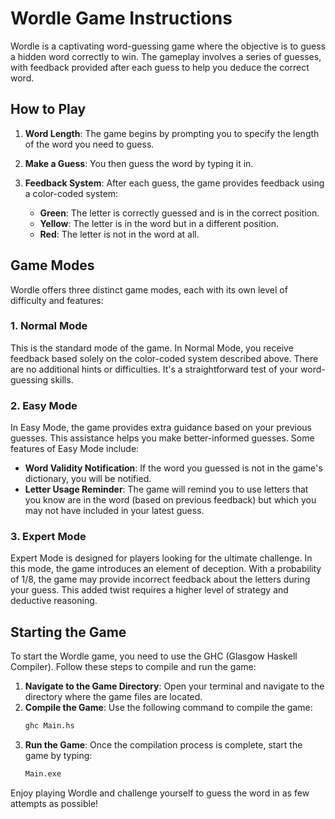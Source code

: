 
# Wordle Game Instructions

Wordle is a captivating word-guessing game where the objective is to guess a hidden word correctly to win. The gameplay involves a series of guesses, with feedback provided after each guess to help you deduce the correct word.

## How to Play

1. **Word Length**: The game begins by prompting you to specify the length of the word you need to guess.
2. **Make a Guess**: You then guess the word by typing it in.
3. **Feedback System**: After each guess, the game provides feedback using a color-coded system:

   - **Green**: The letter is correctly guessed and is in the correct position.
   - **Yellow**: The letter is in the word but in a different position.
   - **Red**: The letter is not in the word at all.

## Game Modes

Wordle offers three distinct game modes, each with its own level of difficulty and features:

### 1. Normal Mode

This is the standard mode of the game. In Normal Mode, you receive feedback based solely on the color-coded system described above. There are no additional hints or difficulties. It's a straightforward test of your word-guessing skills.

### 2. Easy Mode

In Easy Mode, the game provides extra guidance based on your previous guesses. This assistance helps you make better-informed guesses. Some features of Easy Mode include:

- **Word Validity Notification**: If the word you guessed is not in the game's dictionary, you will be notified.
- **Letter Usage Reminder**: The game will remind you to use letters that you know are in the word (based on previous feedback) but which you may not have included in your latest guess.

### 3. Expert Mode

Expert Mode is designed for players looking for the ultimate challenge. In this mode, the game introduces an element of deception. With a probability of 1/8, the game may provide incorrect feedback about the letters during your guess. This added twist requires a higher level of strategy and deductive reasoning.

## Starting the Game

To start the Wordle game, you need to use the GHC (Glasgow Haskell Compiler). Follow these steps to compile and run the game:

1. **Navigate to the Game Directory**: Open your terminal and navigate to the directory where the game files are located.
2. **Compile the Game**: Use the following command to compile the game:
   ```sh
   ghc Main.hs
   ```
3. **Run the Game**: Once the compilation process is complete, start the game by typing:
   ```sh
   Main.exe
   ```

Enjoy playing Wordle and challenge yourself to guess the word in as few attempts as possible!
